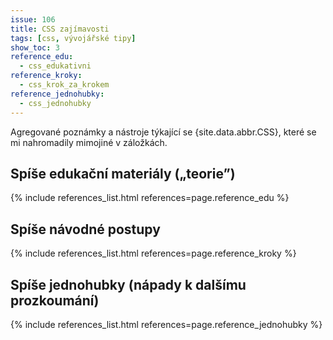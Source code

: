 ```yaml
---
issue: 106
title: CSS zajímavosti
tags: [css, vývojářské tipy]
show_toc: 3
reference_edu:
  - css_edukativni
reference_kroky:
  - css_krok_za_krokem
reference_jednohubky:
  - css_jednohubky
---
```


Agregované poznámky a nástroje týkající se {site.data.abbr.CSS}, které se mi nahromadily mimojiné v záložkách.

<!--more-->

## Spíše edukační materiály („teorie”)
{% include references_list.html references=page.reference_edu %}

## Spíše návodné postupy
{% include references_list.html references=page.reference_kroky %}

## Spíše jednohubky (nápady k dalšímu prozkoumání)
{% include references_list.html references=page.reference_jednohubky %}